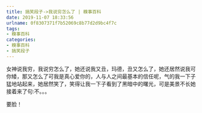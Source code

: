 ```yaml
---
title: 搞笑段子->我说穷怎么了 | 糗事百科
date: 2019-11-07 18:33:56
urlname: 0f8307371f7b52069c8b77d2d9bc4f7c
tags: 
- 糗事百科
categories:
- 糗事百科
- 搞笑段子
---
```

女神说我穷，我说穷怎么了，她还说我又丑，玛德，丑又怎么了，她还居然说我可你矮，那又怎么了可我是真心爱你的，人与人之间最基本的信任呢，气的我一下子猛地站起来，她居然笑了，笑得让我一下子看到了黑暗中的曙光，可是美景不长她接着来了句:不。。。

要脸！


